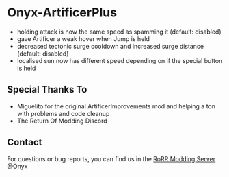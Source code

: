 # Onyx-ArtificerPlus

- holding attack is now the same speed as spamming it (default: disabled)
- gave Artificer a weak hover when Jump is held 
- decreased tectonic surge cooldown and increased surge distance (default: disabled)
- localised sun now has different speed depending on if the special button is held

## Special Thanks To
* Miguelito for the original ArtificerImprovements mod and helping a ton with problems and code cleanup
* The Return Of Modding Discord

## Contact
For questions or bug reports, you can find us in the [RoRR Modding Server](https://discord.gg/VjS57cszMq) @Onyx
